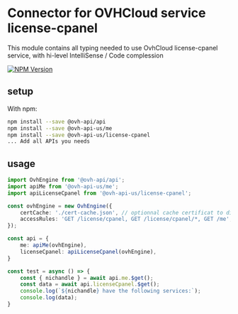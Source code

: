 # Connector for OVHCloud service license-cpanel

This module contains all typing needed to use OvhCloud license-cpanel service, with hi-level IntelliSense / Code complession

[![NPM Version](https://img.shields.io/npm/v/@ovh-api-us/license-cpanel.svg?style=flat)](https://www.npmjs.org/package/@ovh-api-us/license-cpanel)

## setup

With npm:
````bash
npm install --save @ovh-api/api
npm install --save @ovh-api-us/me
npm install --save @ovh-api-us/license-cpanel
... Add all APIs you needs
````

## usage

````typescript
import OvhEngine from '@ovh-api/api';
import apiMe from '@ovh-api-us/me';
import apiLicenseCpanel from '@ovh-api-us/license-cpanel';

const ovhEngine = new OvhEngine({ 
    certCache: './cert-cache.json', // optionnal cache certificat to disk
    accessRules: 'GET /license/cpanel, GET /license/cpanel/*, GET /me', // optionnal limit the requested privileges.
});

const api = {
    me: apiMe(ovhEngine),
    licenseCpanel: apiLicenseCpanel(ovhEngine),
}

const test = async () => {
    const { nichandle } = await api.me.$get();
    const data = await api.licenseCpanel.$get();
    console.log(`${nichandle} have the following services:`);
    console.log(data);
}

````